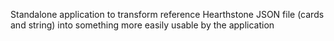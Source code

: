 Standalone application to transform reference Hearthstone JSON file (cards and string) into something more easily usable by the application